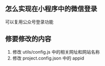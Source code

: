 ## 怎么实现在小程序中的微信登录

可以复用公众号登录功能

## 修要修改的内容

1. 修改 utils/config.js 中的相关网址和网站名称
2. 修改 project.config.json 中的 appid
